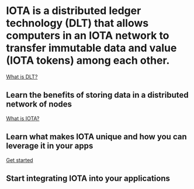 # IOTA is a distributed ledger technology (DLT) that allows computers in an IOTA network to transfer immutable data and value (IOTA tokens) among each other.

[What is DLT?](/0.1/basics/dlt.md)
## Learn the benefits of storing data in a distributed network of nodes

[What is IOTA?](/0.1/introduction/overview.md)
## Learn what makes IOTA unique and how you can leverage it in your apps

[Get started](/0.1/how-to-guides/get-started.md)
## Start integrating IOTA into your applications

